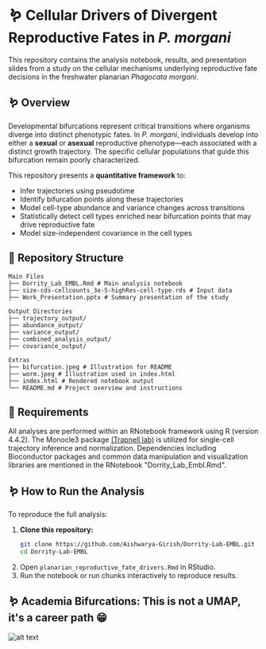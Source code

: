 # 🪱 Cellular Drivers of Divergent Reproductive Fates in *P. morgani*

This repository contains the analysis notebook, results, and presentation slides from a study on the cellular mechanisms underlying reproductive fate decisions in the freshwater planarian *Phagocata morgani*.

## 🪱 Overview

Developmental bifurcations represent critical transitions where organisms diverge into distinct phenotypic fates. In *P. morgani*, individuals develop into either a **sexual** or **asexual** reproductive phenotype—each associated with a distinct growth trajectory. The specific cellular populations that guide this bifurcation remain poorly characterized.

This repository presents a **quantitative framework** to:

- Infer trajectories using pseudotime
- Identify bifurcation points along these trajectories
- Model cell-type abundance and variance changes across transitions
- Statistically detect cell types enriched near bifurcation points that may drive reproductive fate
- Model size-independent covariance in the cell types

## 📂 Repository Structure
```
Main Files
├── Dorrity_Lab_EMBL.Rmd # Main analysis notebook
├── size-cds-cellcounts_3e-5-highRes-cell-type.rds # Input data
├── Work_Presentation.pptx # Summary presentation of the study

Output Directories
├── trajectory_output/ 
├── abundance_output/
├── variance_output/
├── combined_analysis_output/
├── covariance_output/

Extras
├── bifurcation.jpeg # Illustration for README
├── worm.jpeg # Illustration used in index.html
├── index.html # Rendered notebook output
└── README.md # Project overview and instructions
```

## 📎 Requirements

All analyses are performed within an RNotebook framework using R (version 4.4.2). The Monocle3 package [(Trapnell lab)](https://github.com/cole-trapnell-lab/monocle3) is utilized for single-cell trajectory inference and normalization. Dependencies including Bioconductor packages and common data manipulation and visualization libraries are mentioned in the RNotebook "Dorrity_Lab_Embl.Rmd".

## 🪱 How to Run the Analysis

To reproduce the full analysis:

1. **Clone this repository:**
   ```bash
   git clone https://github.com/Aishwarya-Girish/Dorrity-Lab-EMBL.git
   cd Dorrity-Lab-EMBL
2. Open `planarian_reproductive_fate_drivers.Rmd` in RStudio.
3. Run the notebook or run chunks interactively to reproduce results.

## 🪱 Academia Bifurcations: This is not a UMAP, it's a career path 😁

![alt text](https://github.com/Aishwarya-Girish/Dorrity-Lab-EMBL/blob/main/bifurcation.jpeg)

